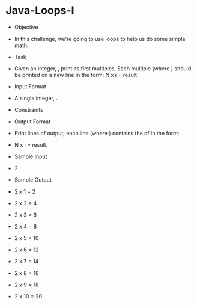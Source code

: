 # Java-Loops-I
- Objective 
- In this challenge, we're going to use loops to help us do some simple math.

- Task 
- Given an integer, , print its first  multiples. Each multiple  (where ) should be printed on a new line in the form: N x i = result.

- Input Format

- A single integer, .

- Constraints

- Output Format

- Print  lines of output; each line  (where ) contains the  of  in the form: 
- N x i = result.

- Sample Input

- 2
- Sample Output

- 2 x 1 = 2
- 2 x 2 = 4
- 2 x 3 = 6
- 2 x 4 = 8
- 2 x 5 = 10
- 2 x 6 = 12
- 2 x 7 = 14
- 2 x 8 = 16
- 2 x 9 = 18
- 2 x 10 = 20
